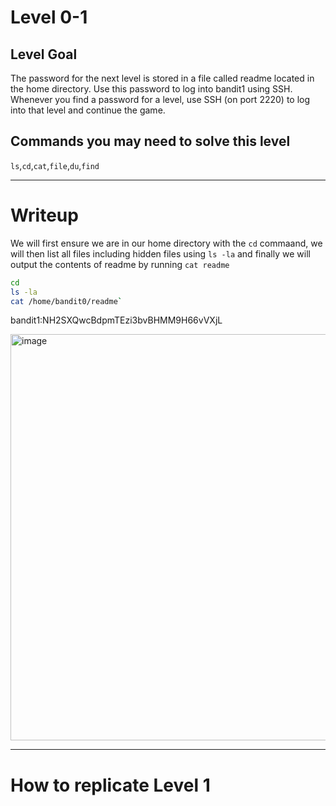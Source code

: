 # Level 0-1

## Level Goal
The password for the next level is stored in a file called readme located in the home directory. Use this password to log into bandit1 using SSH. Whenever you find a password for a level, use SSH (on port 2220) to log into that level and continue the game.

## Commands you may need to solve this level
`ls`,`cd`,`cat`,`file`,`du`,`find`

---
# Writeup
We will first ensure we are in our home directory with the `cd` commaand, we will then list all files including hidden files using `ls -la` and finally we will output the contents of readme by running `cat readme`

```bash
cd
ls -la
cat /home/bandit0/readme`
```
bandit1:NH2SXQwcBdpmTEzi3bvBHMM9H66vVXjL

<img width="650" alt="image" src="https://github.com/rmcmillan34/bandito/assets/16860457/f70e47a9-02f7-45a7-a2c1-26e631e14cc9">

---
# How to replicate Level 1
